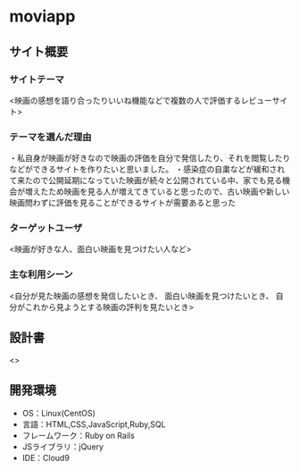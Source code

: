 # moviapp

## サイト概要
### サイトテーマ
<映画の感想を語り合ったりいいね機能などで複数の人で評価するレビューサイト>

### テーマを選んだ理由
・私自身が映画が好きなので映画の評価を自分で発信したり、それを閲覧したりなどができるサイトを作りたいと思いました。
・感染症の自粛などが緩和されて来たので公開延期になっていた映画が続々と公開されている中、家でも見る機会が増えたため映画を見る人が増えてきていると思ったので、古い映画や新しい映画問わずに評価を見ることができるサイトが需要あると思った

### ターゲットユーザ
<映画が好きな人、面白い映画を見つけたい人など>

### 主な利用シーン
<自分が見た映画の感想を発信したいとき、
 面白い映画を見つけたいとき、
 自分がこれから見ようとする映画の評判を見たいとき>

## 設計書
<>

## 開発環境
- OS：Linux(CentOS)
- 言語：HTML,CSS,JavaScript,Ruby,SQL
- フレームワーク：Ruby on Rails
- JSライブラリ：jQuery
- IDE：Cloud9
